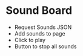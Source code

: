 # Sound Board

* Request Sounds JSON
* Add sounds to page
* Click to play
* Button to stop all sounds
